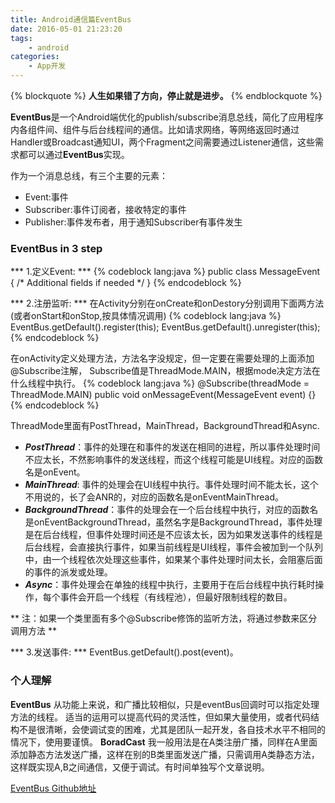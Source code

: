 ```yaml
---
title: Android通信篇EventBus
date: 2016-05-01 21:23:20
tags: 
	- android
categories:
	- App开发
---
```

{% blockquote %}
<strong>人生如果错了方向，停止就是进步。</strong>
{% endblockquote %}

**EventBus**是一个Android端优化的publish/subscribe消息总线，简化了应用程序内各组件间、组件与后台线程间的通信。比如请求网络，等网络返回时通过Handler或Broadcast通知UI，两个Fragment之间需要通过Listener通信，这些需求都可以通过**EventBus**实现。

作为一个消息总线，有三个主要的元素：
* Event:事件
* Subscriber:事件订阅者，接收特定的事件
* Publisher:事件发布者，用于通知Subscriber有事件发生

### EventBus in 3 step
*** 1.定义Event: ***
{% codeblock lang:java %}
public class MessageEvent { /* Additional fields if needed */ }
{% endcodeblock %}
<!--more-->

*** 2.注册监听: ***
在Activity分别在onCreate和onDestory分别调用下面两方法(或者onStart和onStop,按具体情况调用)
{% codeblock lang:java %}
EventBus.getDefault().register(this);
EventBus.getDefault().unregister(this);
{% endcodeblock %}

在onActivity定义处理方法，方法名字没规定，但一定要在需要处理的上面添加@Subscribe注解，
Subscribe值是ThreadMode.MAIN，根据mode决定方法在什么线程中执行。
{% codeblock lang:java %}
@Subscribe(threadMode = ThreadMode.MAIN)
public void onMessageEvent(MessageEvent event) {}
{% endcodeblock %}

ThreadMode里面有PostThread，MainThread，BackgroundThread和Async.
* ***PostThread***：事件的处理在和事件的发送在相同的进程，所以事件处理时间不应太长，不然影响事件的发送线程，而这个线程可能是UI线程。对应的函数名是onEvent。
* ***MainThread***: 事件的处理会在UI线程中执行。事件处理时间不能太长，这个不用说的，长了会ANR的，对应的函数名是onEventMainThread。
* ***BackgroundThread***：事件的处理会在一个后台线程中执行，对应的函数名是onEventBackgroundThread，虽然名字是BackgroundThread，事件处理是在后台线程，但事件处理时间还是不应该太长，因为如果发送事件的线程是后台线程，会直接执行事件，如果当前线程是UI线程，事件会被加到一个队列中，由一个线程依次处理这些事件，如果某个事件处理时间太长，会阻塞后面的事件的派发或处理。
* ***Async***：事件处理会在单独的线程中执行，主要用于在后台线程中执行耗时操作，每个事件会开启一个线程（有线程池），但最好限制线程的数目。

** 注：如果一个类里面有多个@Subscribe修饰的监听方法，将通过参数来区分调用方法 **

*** 3.发送事件: ***
EventBus.getDefault().post(event)。

### 个人理解
**EventBus** 从功能上来说，和广播比较相似，只是eventBus回调时可以指定处理方法的线程。
适当的运用可以提高代码的灵活性，但如果大量使用，或者代码结构不是很清晰，会使调试变的困难，尤其是团队一起开发，各自技术水平不相同的情况下，使用要谨慎。
**BoradCast** 我一般用法是在A类注册广播，同样在A里面添加静态方法发送广播，这样在别的B类里面发送广播，只需调用A类静态方法，这样既实现A,B之间通信，又便于调试。有时间单独写个文章说明。


<a href="https://github.com/greenrobot/EventBus" target="_blank">EventBus Github地址</a>